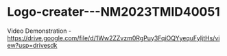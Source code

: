 # Logo-creater---NM2023TMID40051
Video Demonstration - https://drive.google.com/file/d/1Ww2ZZvzm0RgPuy3FqiOQYyequFyIjtHs/view?usp=drivesdk
